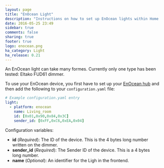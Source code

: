 ```yaml
---
layout: page
title: "EnOcean Light"
description: "Instructions on how to set up EnOcean lights within Home Assistant."
date: 2016-05-25 23:49
sidebar: true
comments: false
sharing: true
footer: true
logo: enocean.png
ha_category: Light
ha_release: 0.21
---
```


An EnOcean light can take many formes. Currently only one type has been tested: Eltako FUD61 dimmer.


To use your EnOcean device, you first have to set up your [EnOcean hub](/components/enocean/) and then add the following to your `configuration.yaml` file:

```yaml
# Example configuration.yaml entry
light:
  - platform: enocean
    name: Living_room
    id: [0x01,0x90,0x84,0x3C]
    sender_id: [0xFF,0xC6,0xEA,0x04]
```

Configuration variables:

- **id** (*Required*): The ID of the device. This is the 4 bytes long number written on the dimmer.
- **sender_id** (*Required*): The Sender ID of the device. This is a 4 bytes long number.
- **name** (*Optional*): An identifier for the Ligh in the frontend.

